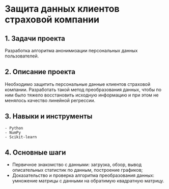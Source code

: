 # Защита данных клиентов страховой компании

## 1. Задачи проекта
Разработка алгоритма анонимизации персональных данных пользователей.

## 2. Описание проекта
Необходимо защитить персональные данные клиентов страховой компании. Разработать такой метод преобразования данных, чтобы по ним было тяжело восстановить исходную информацию и при этом не менялось качество линейной регрессии.

## 3. Навыки и инструменты  
    - Python
    - NumPy
    - Scikit-learn
    
## 4. Основные шаги 
   - Первичное знакомство с данными: загрузка, обзор, вывод описательных статистик по данным, построение графиков;
   - Доказательство и проверка алгоритма преобразования данных: умножение матрицы с данными на обратимую квадратную матрицу.